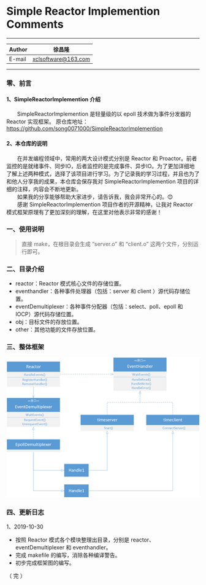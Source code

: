 Simple Reactor Implemention Comments
===========================
****
	
|Author|徐昌隆|
|---|---
|E-mail|xclsoftware@163.com

****
### 零、前言
#### 1、SimpleReactorImplemention 介绍
　　SimpleReactorImplemention 是轻量级的以 epoll 技术做为事件分发器的 Reactor 实现框架。
原仓库地址：https://github.com/song0071000/SimpleReactorImplemention
#### 2、本仓库的说明
　　在并发编程领域中，常用的两大设计模式分别是 Reactor 和 Proactor。前者监控的是就绪事件、同步IO，后者监控的是完成事件、异步IO。为了更加详细地了解上述两种模式，选择了该项目进行学习。为了记录我的学习过程，并且也为了和他人分享我的成果，本仓库会保存我对 SimpleReactorImplemention 项目的详细的注释，内容会不断地更新。  
　　如果我的分享能够帮助大家进步，请告诉我，我会非常开心的。😊  
　　感谢 SimpleReactorImplemention 项目作者的开源精神，让我对 Reactor 模式框架原理有了更加深刻的理解，在这里对他表示非常的感谢！
### 一、使用说明
>直接 make，在根目录会生成 “server.o” 和 “client.o” 这两个文件，分别运行即可。  
### 二、目录介绍
   * reactor：Reactor 模式核心文件的存储位置。
   * eventhandler：各种事件处理器（包括：server 和 client ）源代码存储位置。
   * eventDemultiplexer：各种事件分配器（包括：select、poll、epoll 和 IOCP）源代码存储位置。
   * obj：目标文件的存放位置。
   * other：其他功能的文件存放位置。
### 三、整体框架
![框架](框架图.jpg)
### 四、更新日志
1、2019-10-30
   * 按照 Reactor 模式各个模块整理出目录，分别是 reactor、eventDemultiplexer 和 eventhandler。
   * 完成 makefile 的编写，消除各种编译警告。 
   * 初步完成框架图的编写。

（ 完 ）
